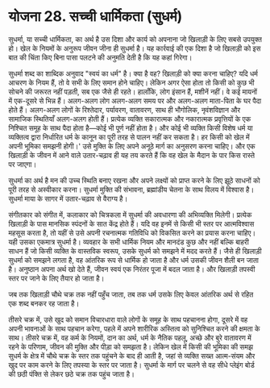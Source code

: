 # योजना 28. सच्ची धार्मिकता (सुधर्म)

सुधर्मा, या सच्ची धार्मिकता, का अर्थ है उस दिशा और कार्य को अपनाना जो खिलाड़ी के लिए सबसे उपयुक्त हो। खेल के नियमों के अनुरूप जीवन जीना ही सुधर्मा है। यह कार्रवाई की एक दिशा है जो खिलाड़ी को इस बात की चिंता किए बिना पासा पलटने की अनुमति देती है कि यह कहां गिरेगा।

सुधर्मा शब्द का शाब्दिक अनुवाद "स्वयं का धर्म" है। क्या है वह? खिलाड़ी को क्या करना चाहिए? यदि धर्म आचरण के नियम हैं, तो वे सभी के लिए समान होने चाहिए। लेकिन अगर ऐसा होता तो किसी को कुछ भी सोचने की जरूरत नहीं पड़ती, सब एक जैसे ही रहते। हालाँकि, लोग इंसान हैं, मशीनें नहीं। वे कई मायनों में एक-दूसरे से भिन्न हैं। अलग-अलग लोग अलग-अलग समय पर और अलग-अलग माता-पिता के घर पैदा होते हैं। अलग-अलग लोगों के रिश्तेदार, पर्यावरण, वातावरण, साथ ही भौगोलिक, नृवंशविज्ञान और सामाजिक स्थितियाँ अलग-अलग होती हैं। प्रत्येक व्यक्ति सकारात्मक और नकारात्मक प्रवृत्तियों के एक निश्चित समूह के साथ पैदा होता है—कोई भी पूर्ण नहीं होता है। और कोई भी व्यक्ति किसी विशेष धर्म या व्यक्तित्व द्वारा निर्धारित धर्म के कानून का पूरी तरह से पालन नहीं कर सकता है। हर किसी को खेल में अपनी भूमिका समझनी होगी।' उसे मुक्ति के लिए अपने अनूठे मार्ग का अनुसरण करना चाहिए। और एक खिलाड़ी के जीवन में आने वाले उतार-चढ़ाव ही यह तय करते हैं कि वह खेल के मैदान के पार किस रास्ते पर जाएगा।

सुधर्मा का अर्थ है मन की उच्च स्थिति बनाए रखना और अपने लक्ष्यों को प्राप्त करने के लिए झूठे साधनों को पूरी तरह से अस्वीकार करना। सुधर्मा मुक्ति की संभावना, ब्रह्मांडीय चेतना के साथ विलय में विश्वास है। सुधर्मा माया के सागर में उतार-चढ़ाव से वैराग्य है।

संगीतकार को संगीत में, कलाकार को चित्रकला में सुधर्मा की अवधारणा की अभिव्यक्ति मिलेगी। प्रत्येक खिलाड़ी के पास मानसिक स्पंदनों के सात केंद्र होते हैं। यदि वह इनमें से किसी भी स्तर पर आत्मविश्वास महसूस करता है, तो यहीं से उसे अपनी रचनात्मक गतिविधि को विकसित करने का प्रयास करना चाहिए। यही उसका एकमात्र सुधर्मा है। व्यवहार के सभी धार्मिक नियम और मानदंड कुछ और नहीं बल्कि बाहरी साधन हैं जो किसी व्यक्ति के वास्तविक स्वरूप, उसके सुधर्म को समझने में मदद करते हैं। जैसे ही खिलाड़ी सुधर्मा को समझने लगता है, वह आंतरिक रूप से धार्मिक हो जाता है और धर्म उसकी जीवन शैली बन जाता है। अनुष्ठान अपना अर्थ खो देते हैं, जीवन स्वयं एक निरंतर पूजा में बदल जाता है। और खिलाड़ी तपस्वी स्तर पर जाने के लिए तैयार हो जाता है।

जब तक खिलाड़ी चौथे चक्र तक नहीं पहुँच जाता, तब तक धर्म उसके लिए केवल आंतरिक अर्थ से रहित एक शब्द बनकर रह जाता है।

तीसरे चक्र में, उसे खुद को समान विचारधारा वाले लोगों के समूह के साथ पहचानना होगा, दूसरे में वह अपनी भावनाओं के साथ पहचान करेगा, पहले में अपने शारीरिक अस्तित्व को सुनिश्चित करने की क्षमता के साथ। तीसरे चक्र में, वह कर्म के नियमों, दान का अर्थ, धर्म के नैतिक पहलू, अच्छे और बुरे वातावरण में रहने के परिणाम, जीवन की मुक्ति और पीड़ा को समझता है। लेकिन खेल में किसी की भूमिका की समझ सुधर्म के क्षेत्र में चौथे चक्र के स्तर तक पहुंचने के बाद ही आती है, जहां से व्यक्ति सख्त आत्म-संयम और खुद पर काम करने के लिए तपस्या के स्तर पर जाता है। सुधर्मा के मार्ग पर चलने से वह सीधे प्लेइंग बोर्ड की छठी पंक्ति से लेकर छठे चक्र तक पहुंच जाता है।
